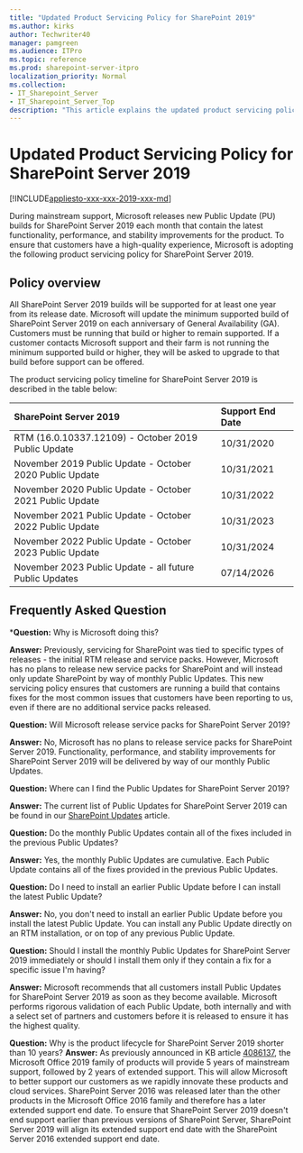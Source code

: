 ```yaml
---
title: "Updated Product Servicing Policy for SharePoint 2019"
ms.author: kirks
author: Techwriter40
manager: pamgreen
ms.audience: ITPro
ms.topic: reference
ms.prod: sharepoint-server-itpro
localization_priority: Normal
ms.collection:
- IT_Sharepoint_Server
- IT_Sharepoint_Server_Top
description: "This article explains the updated product servicing policy of SharePoint Server."
---
```


# Updated Product Servicing Policy for SharePoint Server 2019

[!INCLUDE[appliesto-xxx-xxx-2019-xxx-md](../includes/appliesto-xxx-xxx-2019-xxx-md.md)] 
  
During mainstream support, Microsoft releases new Public Update (PU) builds for SharePoint Server 2019 each month that contain the latest functionality, performance, and stability improvements for the product. To ensure that customers have a high-quality experience, Microsoft is adopting the following product servicing policy for SharePoint Server 2019.
  
## Policy overview

All SharePoint Server 2019 builds will be supported for at least one year from its release date. Microsoft will update the minimum supported build of SharePoint Server 2019 on each anniversary of General Availability (GA). Customers must be running that build or higher to remain supported. If a customer contacts Microsoft support and their farm is not running the minimum supported build or higher, they will be asked to upgrade to that build before support can be offered.
  
The product servicing policy timeline for SharePoint Server 2019 is described in the table below:
  
|**SharePoint Server 2019**|**Support End Date**|
|:-----|:-----|
|RTM (16.0.10337.12109) - October 2019 Public Update   <br/> |10/31/2020  <br/> |
|November 2019 Public Update - October 2020 Public Update  <br/> |10/31/2021  <br/> |
|November 2020 Public Update - October 2021 Public Update   <br/> |10/31/2022  <br/> |
|November 2021 Public Update - October 2022 Public Update   <br/> |10/31/2023 <br/> |
|November 2022 Public Update - October 2023 Public Update   <br/> |10/31/2024  <br/> |
|November 2023 Public Update - all future Public Updates   <br/> |07/14/2026  <br/> |
   
## Frequently Asked Question

 ***Question:** Why is Microsoft doing this? 
  
 **Answer:** Previously, servicing for SharePoint was tied to specific types of releases - the initial RTM release and service packs. However, Microsoft has no plans to release new service packs for SharePoint and will instead only update ﻿SharePoint by way of monthly Public Updates. This new servicing policy ensures that customers are running a build that contains fixes for the most common issues that customers have been reporting to us, even if there are no additional service packs released. 
  
 **Question:** Will Microsoft release service packs for SharePoint Server 2019? 
  
 **﻿Answer:** No, Microsoft has no plans to release service packs for SharePoint Server 2019. ﻿Functionality, performance, and stability improvements for SharePoint Server 2019 will be delivered by way of our monthly Public Updates. 
  
 **﻿Question:** Where can I find the Public Updates for SharePoint Server 2019? 
  
 **﻿Answer:** The current list of Public Updates for SharePoint Server 2019 can be found in our [SharePoint Updates](https://docs.microsoft.com/officeupdates/sharepoint-updates) article. 
  
 **﻿Question:** Do the monthly Public Updates contain all of the fixes included in the previous Public Updates? 
  
 **﻿Answer:** Yes, the monthly Public Updates are cumulative. ﻿Each Public Update contains all of the fixes provided in the previous Public Updates. 
  
 **Question:** Do I need to install an earlier Public Update before I can install the latest Public Update? 
  
 **﻿Answer:** No, you don't need to install an earlier Public Update before you install the latest Public Update. You can install any Public Update directly on an RTM installation, or on top of any previous Public Update. 
  
 **Question:** Should I install the monthly Public Updates for SharePoint Server 2019 immediately or should I install them only if they contain a fix for a specific issue I'm having? 
  
 **﻿Answer:** Microsoft recommends that all customers install Public Updates for SharePoint Server 2019 as soon as they become available. Microsoft performs rigorous validation of each Public Update, both internally and with a select set of partners and customers before it is released to ensure it has the highest quality. 

**Question:** Why is the product lifecycle for SharePoint Server 2019 shorter than 10 years?
**﻿Answer:** As previously announced in KB article [4086137](https://support.microsoft.com/help/4086137/office-2019-on-premises-release-details-february-1-2018), the Microsoft Office 2019 family of products will provide 5 years of mainstream support, followed by 2 years of extended support.  This will allow Microsoft to better support our customers as we rapidly innovate these products and cloud services. SharePoint Server 2016 was released later than the other products in the Microsoft Office 2016 family and therefore has a later extended support end date.  To ensure that SharePoint Server 2019 doesn't end support earlier than previous versions of SharePoint Server, SharePoint Server 2019 will align its extended support end date with the SharePoint Server 2016 extended support end date.


